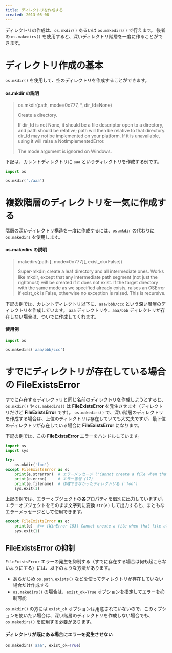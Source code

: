 ```yaml
---
title: ディレクトリを作成する
created: 2013-05-08
---
```


ディレクトリの作成は、`os.mkdir()` あるいは `os.makedirs()` で行えます。
後者の `os.makedirs()` を使用すると、深いディレクトリ階層を一度に作ることができます。


ディレクトリ作成の基本
====

`os.mkdir()` を使用して、空のディレクトリを作成することができます。

#### os.mkdir の説明
> os.mkdir(path, mode=0o777, *, dir_fd=None)
>
> Create a directory.
>
> If dir_fd is not None, it should be a file descriptor open to a directory, and path should be relative; path will then be relative to that directory.
> dir_fd may not be implemented on your platform.
> If it is unavailable, using it will raise a NotImplementedError.
>
> The mode argument is ignored on Windows.

下記は、カレントディレクトリに `aaa` というディレクトリを作成する例です。

```python
import os

os.mkdir('./aaa')
```

複数階層のディレクトリを一気に作成する
====

階層の深いディレクトリ構造を一度に作成するには、`os.mkdir` の代わりに `os.makedirs` を使用します。

#### os.makedirs の説明
> makedirs(path [, mode=0o777][, exist_ok=False])
>
> Super-mkdir; create a leaf directory and all intermediate ones. Works like mkdir, except that any intermediate path segment (not just the rightmost) will be created if it does not exist. If the target directory with the same mode as we specified already exists, raises an OSError if exist_ok is False, otherwise no exception is raised. This is recursive.

下記の例では、カレントディレクトリ以下に、`aaa/bbb/ccc` という深い階層のディレクトリを作成しています。
`aaa` ディレクトリや、`aaa/bbb` ディレクトリが存在しない場合は、ついでに作成してくれます。

#### 使用例
```python
import os

os.makedirs('aaa/bbb/ccc')
```


すでにディレクトリが存在している場合の FileExistsError
====

すでに存在するディレクトリと同じ名前のディレクトリを作成しようとすると、`os.mkdir()` や `os.makedirs()` は **FileExistsError** を発生させます（ディレクトリだけど **FileExistsError** です）。
`os.makedirs()` で、深い階層のディレクトリを作成する場合は、上位のディレクトリは存在していても大丈夫ですが、最下位のディレクトリが存在している場合に **FileExistsError** になります。

下記の例では、この **FileExistsError** エラーをハンドルしています。

```python
import os
import sys

try:
    os.mkdir('foo')
except FileExistsError as e:
    print(e.strerror)  # エラーメッセージ ('Cannot create a file when that file already exists')
    print(e.errno)     # エラー番号 (17)
    print(e.filename)  # 作成できなかったディレクトリ名 ('foo')
    sys.exit(1)
```

上記の例では、エラーオブジェクトの各プロパティを個別に出力していますが、エラーオブジェクトをそのまま文字列に変換 `str(e)` して出力すると、まともなエラーメッセージとして使用できます。

```python
except FileExistsError as e:
    print(e)  #=> [WinError 183] Cannot create a file when that file already exists: 'foo'
    sys.exit(1)
```

FileExistsError の抑制
----

`FileExistsError` エラーの発生を抑制する（すでに存在する場合は何も起こらないようにする）には、以下のような方法があります。

* あらかじめ `os.path.exists()` などを使ってディレクトリが存在していない場合だけ作成する
* `os.makedirs()` の場合は、`exist_ok=True` オプションを指定してエラーを抑制可能

`os.mkdir()` の方には `exist_ok` オプションは用意されていないので、このオプションを使いたい場合は、深い階層のディレクトリを作成しない場合でも、`os.makedirs()` を使用する必要があります。

#### ディレクトリが既にある場合にエラーを発生させない
```python
os.makedirs('aaa', exist_ok=True)
```

